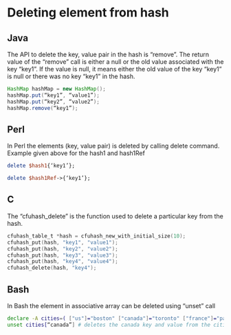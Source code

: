 # Deleting element from hash

## Java
The API to delete the key, value pair in the hash is “remove”. The return value of the “remove” call is either a null or the old value associated with the key “key1”. If the value is null, it means either the old value of the key  “key1” is null or there was no key “key1” in the hash.

```java
HashMap hashMap = new HashMap();
hashMap.put(“key1”, “value1”);
hashMap.put(“key2”, “value2”);
hashMap.remove(“key1”);
```

## Perl
In Perl the elements (key, value pair) is deleted  by calling delete command. Example given above for the hash1 and hash1Ref

```perl
delete $hash1{‘key1’};

delete $hash1Ref->{‘key1’};
```

## C

The “cfuhash_delete” is the function used to delete a particular key from the hash.

```c
cfuhash_table_t *hash = cfuhash_new_with_initial_size(10);
cfuhash_put(hash, "key1", "value1");
cfuhash_put(hash, "key2", "value2");
cfuhash_put(hash, "key3", "value3");
cfuhash_put(hash, "key4", "value4");
cfuhash_delete(hash, "key4");
```

## Bash
In Bash the element in associative array can be deleted using “unset” call

```bash
declare -A cities=( ["us"]="boston" ["canada"]="toronto" ["france"]="paris" ["England"]="london" )
unset cities[“canada”] # deletes the canada key and value from the cities associative array
```
